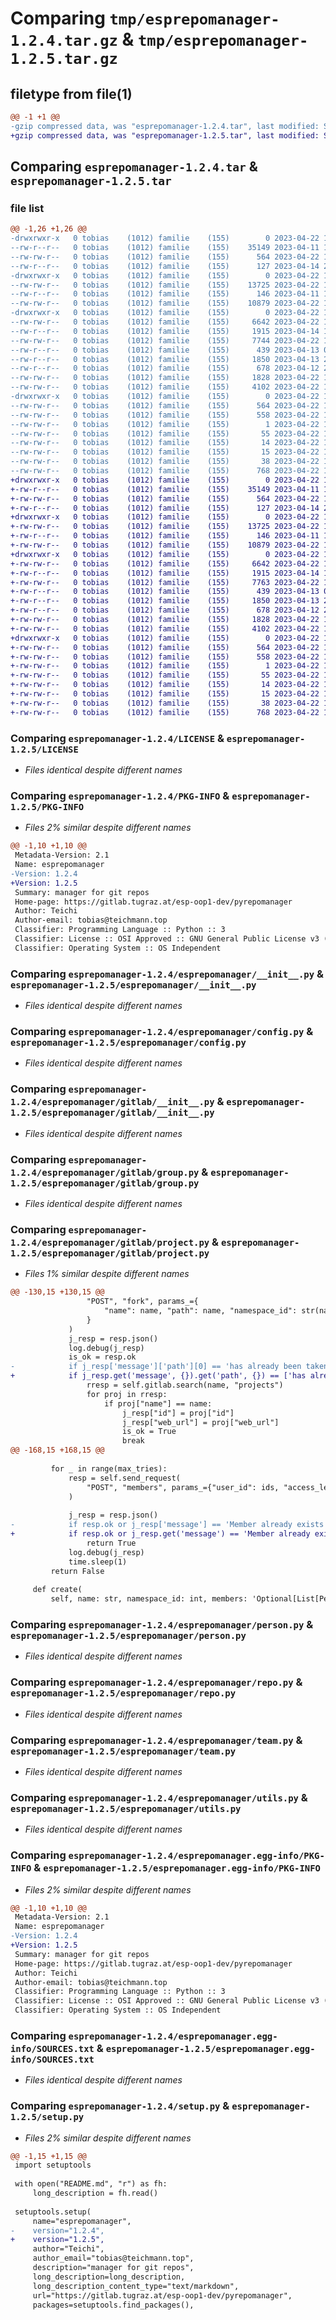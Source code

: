 # Comparing `tmp/esprepomanager-1.2.4.tar.gz` & `tmp/esprepomanager-1.2.5.tar.gz`

## filetype from file(1)

```diff
@@ -1 +1 @@
-gzip compressed data, was "esprepomanager-1.2.4.tar", last modified: Sat Apr 22 13:01:48 2023, max compression
+gzip compressed data, was "esprepomanager-1.2.5.tar", last modified: Sat Apr 22 15:30:04 2023, max compression
```

## Comparing `esprepomanager-1.2.4.tar` & `esprepomanager-1.2.5.tar`

### file list

```diff
@@ -1,26 +1,26 @@
-drwxrwxr-x   0 tobias    (1012) familie    (155)        0 2023-04-22 13:01:48.745155 esprepomanager-1.2.4/
--rw-r--r--   0 tobias    (1012) familie    (155)    35149 2023-04-11 14:23:15.000000 esprepomanager-1.2.4/LICENSE
--rw-rw-r--   0 tobias    (1012) familie    (155)      564 2023-04-22 13:01:48.745155 esprepomanager-1.2.4/PKG-INFO
--rw-r--r--   0 tobias    (1012) familie    (155)      127 2023-04-14 20:13:12.000000 esprepomanager-1.2.4/README.md
-drwxrwxr-x   0 tobias    (1012) familie    (155)        0 2023-04-22 13:01:48.745155 esprepomanager-1.2.4/esprepomanager/
--rw-rw-r--   0 tobias    (1012) familie    (155)    13725 2023-04-22 13:01:44.000000 esprepomanager-1.2.4/esprepomanager/__init__.py
--rw-r--r--   0 tobias    (1012) familie    (155)      146 2023-04-11 14:32:23.000000 esprepomanager-1.2.4/esprepomanager/__main__.py
--rw-rw-r--   0 tobias    (1012) familie    (155)    10879 2023-04-22 11:18:34.000000 esprepomanager-1.2.4/esprepomanager/config.py
-drwxrwxr-x   0 tobias    (1012) familie    (155)        0 2023-04-22 13:01:48.745155 esprepomanager-1.2.4/esprepomanager/gitlab/
--rw-rw-r--   0 tobias    (1012) familie    (155)     6642 2023-04-22 13:01:44.000000 esprepomanager-1.2.4/esprepomanager/gitlab/__init__.py
--rw-r--r--   0 tobias    (1012) familie    (155)     1915 2023-04-14 16:46:47.000000 esprepomanager-1.2.4/esprepomanager/gitlab/group.py
--rw-rw-r--   0 tobias    (1012) familie    (155)     7744 2023-04-22 12:05:52.000000 esprepomanager-1.2.4/esprepomanager/gitlab/project.py
--rw-r--r--   0 tobias    (1012) familie    (155)      439 2023-04-13 01:24:15.000000 esprepomanager-1.2.4/esprepomanager/gitlab/user.py
--rw-r--r--   0 tobias    (1012) familie    (155)     1850 2023-04-13 22:10:58.000000 esprepomanager-1.2.4/esprepomanager/person.py
--rw-r--r--   0 tobias    (1012) familie    (155)      678 2023-04-12 20:47:34.000000 esprepomanager-1.2.4/esprepomanager/repo.py
--rw-rw-r--   0 tobias    (1012) familie    (155)     1828 2023-04-22 11:18:34.000000 esprepomanager-1.2.4/esprepomanager/team.py
--rw-rw-r--   0 tobias    (1012) familie    (155)     4102 2023-04-22 13:01:44.000000 esprepomanager-1.2.4/esprepomanager/utils.py
-drwxrwxr-x   0 tobias    (1012) familie    (155)        0 2023-04-22 13:01:48.745155 esprepomanager-1.2.4/esprepomanager.egg-info/
--rw-rw-r--   0 tobias    (1012) familie    (155)      564 2023-04-22 13:01:48.000000 esprepomanager-1.2.4/esprepomanager.egg-info/PKG-INFO
--rw-rw-r--   0 tobias    (1012) familie    (155)      558 2023-04-22 13:01:48.000000 esprepomanager-1.2.4/esprepomanager.egg-info/SOURCES.txt
--rw-rw-r--   0 tobias    (1012) familie    (155)        1 2023-04-22 13:01:48.000000 esprepomanager-1.2.4/esprepomanager.egg-info/dependency_links.txt
--rw-rw-r--   0 tobias    (1012) familie    (155)       55 2023-04-22 13:01:48.000000 esprepomanager-1.2.4/esprepomanager.egg-info/entry_points.txt
--rw-rw-r--   0 tobias    (1012) familie    (155)       14 2023-04-22 13:01:48.000000 esprepomanager-1.2.4/esprepomanager.egg-info/requires.txt
--rw-rw-r--   0 tobias    (1012) familie    (155)       15 2023-04-22 13:01:48.000000 esprepomanager-1.2.4/esprepomanager.egg-info/top_level.txt
--rw-rw-r--   0 tobias    (1012) familie    (155)       38 2023-04-22 13:01:48.745155 esprepomanager-1.2.4/setup.cfg
--rw-rw-r--   0 tobias    (1012) familie    (155)      768 2023-04-22 13:01:44.000000 esprepomanager-1.2.4/setup.py
+drwxrwxr-x   0 tobias    (1012) familie    (155)        0 2023-04-22 15:30:04.939720 esprepomanager-1.2.5/
+-rw-r--r--   0 tobias    (1012) familie    (155)    35149 2023-04-11 14:23:15.000000 esprepomanager-1.2.5/LICENSE
+-rw-rw-r--   0 tobias    (1012) familie    (155)      564 2023-04-22 15:30:04.939720 esprepomanager-1.2.5/PKG-INFO
+-rw-r--r--   0 tobias    (1012) familie    (155)      127 2023-04-14 20:13:12.000000 esprepomanager-1.2.5/README.md
+drwxrwxr-x   0 tobias    (1012) familie    (155)        0 2023-04-22 15:30:04.939720 esprepomanager-1.2.5/esprepomanager/
+-rw-rw-r--   0 tobias    (1012) familie    (155)    13725 2023-04-22 13:01:44.000000 esprepomanager-1.2.5/esprepomanager/__init__.py
+-rw-r--r--   0 tobias    (1012) familie    (155)      146 2023-04-11 14:32:23.000000 esprepomanager-1.2.5/esprepomanager/__main__.py
+-rw-rw-r--   0 tobias    (1012) familie    (155)    10879 2023-04-22 11:18:34.000000 esprepomanager-1.2.5/esprepomanager/config.py
+drwxrwxr-x   0 tobias    (1012) familie    (155)        0 2023-04-22 15:30:04.939720 esprepomanager-1.2.5/esprepomanager/gitlab/
+-rw-rw-r--   0 tobias    (1012) familie    (155)     6642 2023-04-22 13:01:44.000000 esprepomanager-1.2.5/esprepomanager/gitlab/__init__.py
+-rw-r--r--   0 tobias    (1012) familie    (155)     1915 2023-04-14 16:46:47.000000 esprepomanager-1.2.5/esprepomanager/gitlab/group.py
+-rw-rw-r--   0 tobias    (1012) familie    (155)     7763 2023-04-22 15:30:01.000000 esprepomanager-1.2.5/esprepomanager/gitlab/project.py
+-rw-r--r--   0 tobias    (1012) familie    (155)      439 2023-04-13 01:24:15.000000 esprepomanager-1.2.5/esprepomanager/gitlab/user.py
+-rw-r--r--   0 tobias    (1012) familie    (155)     1850 2023-04-13 22:10:58.000000 esprepomanager-1.2.5/esprepomanager/person.py
+-rw-r--r--   0 tobias    (1012) familie    (155)      678 2023-04-12 20:47:34.000000 esprepomanager-1.2.5/esprepomanager/repo.py
+-rw-rw-r--   0 tobias    (1012) familie    (155)     1828 2023-04-22 11:18:34.000000 esprepomanager-1.2.5/esprepomanager/team.py
+-rw-rw-r--   0 tobias    (1012) familie    (155)     4102 2023-04-22 13:01:44.000000 esprepomanager-1.2.5/esprepomanager/utils.py
+drwxrwxr-x   0 tobias    (1012) familie    (155)        0 2023-04-22 15:30:04.939720 esprepomanager-1.2.5/esprepomanager.egg-info/
+-rw-rw-r--   0 tobias    (1012) familie    (155)      564 2023-04-22 15:30:04.000000 esprepomanager-1.2.5/esprepomanager.egg-info/PKG-INFO
+-rw-rw-r--   0 tobias    (1012) familie    (155)      558 2023-04-22 15:30:04.000000 esprepomanager-1.2.5/esprepomanager.egg-info/SOURCES.txt
+-rw-rw-r--   0 tobias    (1012) familie    (155)        1 2023-04-22 15:30:04.000000 esprepomanager-1.2.5/esprepomanager.egg-info/dependency_links.txt
+-rw-rw-r--   0 tobias    (1012) familie    (155)       55 2023-04-22 15:30:04.000000 esprepomanager-1.2.5/esprepomanager.egg-info/entry_points.txt
+-rw-rw-r--   0 tobias    (1012) familie    (155)       14 2023-04-22 15:30:04.000000 esprepomanager-1.2.5/esprepomanager.egg-info/requires.txt
+-rw-rw-r--   0 tobias    (1012) familie    (155)       15 2023-04-22 15:30:04.000000 esprepomanager-1.2.5/esprepomanager.egg-info/top_level.txt
+-rw-rw-r--   0 tobias    (1012) familie    (155)       38 2023-04-22 15:30:04.939720 esprepomanager-1.2.5/setup.cfg
+-rw-rw-r--   0 tobias    (1012) familie    (155)      768 2023-04-22 15:30:01.000000 esprepomanager-1.2.5/setup.py
```

### Comparing `esprepomanager-1.2.4/LICENSE` & `esprepomanager-1.2.5/LICENSE`

 * *Files identical despite different names*

### Comparing `esprepomanager-1.2.4/PKG-INFO` & `esprepomanager-1.2.5/PKG-INFO`

 * *Files 2% similar despite different names*

```diff
@@ -1,10 +1,10 @@
 Metadata-Version: 2.1
 Name: esprepomanager
-Version: 1.2.4
+Version: 1.2.5
 Summary: manager for git repos
 Home-page: https://gitlab.tugraz.at/esp-oop1-dev/pyrepomanager
 Author: Teichi
 Author-email: tobias@teichmann.top
 Classifier: Programming Language :: Python :: 3
 Classifier: License :: OSI Approved :: GNU General Public License v3 (GPLv3)
 Classifier: Operating System :: OS Independent
```

### Comparing `esprepomanager-1.2.4/esprepomanager/__init__.py` & `esprepomanager-1.2.5/esprepomanager/__init__.py`

 * *Files identical despite different names*

### Comparing `esprepomanager-1.2.4/esprepomanager/config.py` & `esprepomanager-1.2.5/esprepomanager/config.py`

 * *Files identical despite different names*

### Comparing `esprepomanager-1.2.4/esprepomanager/gitlab/__init__.py` & `esprepomanager-1.2.5/esprepomanager/gitlab/__init__.py`

 * *Files identical despite different names*

### Comparing `esprepomanager-1.2.4/esprepomanager/gitlab/group.py` & `esprepomanager-1.2.5/esprepomanager/gitlab/group.py`

 * *Files identical despite different names*

### Comparing `esprepomanager-1.2.4/esprepomanager/gitlab/project.py` & `esprepomanager-1.2.5/esprepomanager/gitlab/project.py`

 * *Files 1% similar despite different names*

```diff
@@ -130,15 +130,15 @@
                 "POST", "fork", params_={
                     "name": name, "path": name, "namespace_id": str(namespace_id), "visibility": visibility_
                 }
             )
             j_resp = resp.json()
             log.debug(j_resp)
             is_ok = resp.ok
-            if j_resp['message']['path'][0] == 'has already been taken':
+            if j_resp.get('message', {}).get('path', {}) == ['has already been taken']:
                 rresp = self.gitlab.search(name, "projects")
                 for proj in rresp:
                     if proj["name"] == name:
                         j_resp["id"] = proj["id"]
                         j_resp["web_url"] = proj["web_url"]
                         is_ok = True
                         break
@@ -168,15 +168,15 @@
 
         for _ in range(max_tries):
             resp = self.send_request(
                 "POST", "members", params_={"user_id": ids, "access_level": str(access_level_)}
             )
 
             j_resp = resp.json()
-            if resp.ok or j_resp['message'] == 'Member already exists':
+            if resp.ok or j_resp.get('message') == 'Member already exists':
                 return True
             log.debug(j_resp)
             time.sleep(1)
         return False
 
     def create(
         self, name: str, namespace_id: int, members: 'Optional[List[Person]]' = None,
```

### Comparing `esprepomanager-1.2.4/esprepomanager/person.py` & `esprepomanager-1.2.5/esprepomanager/person.py`

 * *Files identical despite different names*

### Comparing `esprepomanager-1.2.4/esprepomanager/repo.py` & `esprepomanager-1.2.5/esprepomanager/repo.py`

 * *Files identical despite different names*

### Comparing `esprepomanager-1.2.4/esprepomanager/team.py` & `esprepomanager-1.2.5/esprepomanager/team.py`

 * *Files identical despite different names*

### Comparing `esprepomanager-1.2.4/esprepomanager/utils.py` & `esprepomanager-1.2.5/esprepomanager/utils.py`

 * *Files identical despite different names*

### Comparing `esprepomanager-1.2.4/esprepomanager.egg-info/PKG-INFO` & `esprepomanager-1.2.5/esprepomanager.egg-info/PKG-INFO`

 * *Files 2% similar despite different names*

```diff
@@ -1,10 +1,10 @@
 Metadata-Version: 2.1
 Name: esprepomanager
-Version: 1.2.4
+Version: 1.2.5
 Summary: manager for git repos
 Home-page: https://gitlab.tugraz.at/esp-oop1-dev/pyrepomanager
 Author: Teichi
 Author-email: tobias@teichmann.top
 Classifier: Programming Language :: Python :: 3
 Classifier: License :: OSI Approved :: GNU General Public License v3 (GPLv3)
 Classifier: Operating System :: OS Independent
```

### Comparing `esprepomanager-1.2.4/esprepomanager.egg-info/SOURCES.txt` & `esprepomanager-1.2.5/esprepomanager.egg-info/SOURCES.txt`

 * *Files identical despite different names*

### Comparing `esprepomanager-1.2.4/setup.py` & `esprepomanager-1.2.5/setup.py`

 * *Files 2% similar despite different names*

```diff
@@ -1,15 +1,15 @@
 import setuptools
 
 with open("README.md", "r") as fh:
     long_description = fh.read()
 
 setuptools.setup(
     name="esprepomanager",
-    version="1.2.4",
+    version="1.2.5",
     author="Teichi",
     author_email="tobias@teichmann.top",
     description="manager for git repos",
     long_description=long_description,
     long_description_content_type="text/markdown",
     url="https://gitlab.tugraz.at/esp-oop1-dev/pyrepomanager",
     packages=setuptools.find_packages(),
```

